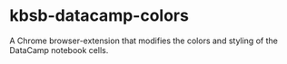 # kbsb-datacamp-colors
A Chrome browser-extension that modifies the colors and styling of the DataCamp notebook cells.
